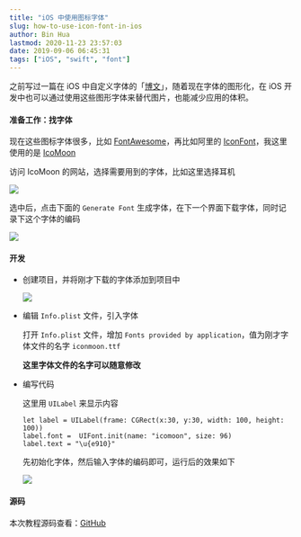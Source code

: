 ```yaml
---
title: "iOS 中使用图标字体"
slug: how-to-use-icon-font-in-ios
author: Bin Hua
lastmod: 2020-11-23 23:57:03
date: 2019-09-06 06:45:31
tags: ["iOS", "swift", "font"]
---
```


之前写过一篇在 iOS 中自定义字体的「[博文](/ios-dev-tips/)」，随着现在字体的图形化，在 iOS 开发中也可以通过使用这些图形字体来替代图片，也能减少应用的体积。

#### 准备工作：找字体

现在这些图标字体很多，比如 [FontAwesome](https://fontawesome.com/)，再比如阿里的 [IconFont](https://www.iconfont.cn/)，我这里使用的是 [IcoMoon](https://icomoon.io/)

访问 IcoMoon 的网站，选择需要用到的字体，比如这里选择耳机

![](/imgs/how-to-use-icon-font-in-ios-01.png)

选中后，点击下面的 `Generate Font` 生成字体，在下一个界面下载字体，同时记录下这个字体的编码

![](/imgs/how-to-use-icon-font-in-ios-00.png)

#### 开发

- 创建项目，并将刚才下载的字体添加到项目中

    ![](/imgs/how-to-use-icon-font-in-ios-02.png)

- 编辑 `Info.plist` 文件，引入字体

    打开 `Info.plist` 文件，增加 `Fonts provided by application`，值为刚才字体文件的名字 `iconmoon.ttf`
    
    **这里字体文件的名字可以随意修改**
    
- 编写代码

    这里用 `UILabel` 来显示内容
   
    ```
    let label = UILabel(frame: CGRect(x:30, y:30, width: 100, height: 100))
    label.font =  UIFont.init(name: "icomoon", size: 96)
	label.text = "\u{e910}"
    ```
    
    先初始化字体，然后输入字体的编码即可，运行后的效果如下
    
    ![](/imgs/how-to-use-icon-font-in-ios-04.png)
    
#### 源码

本次教程源码查看：[GitHub](https://github.com/tourcoder/IconFontExample)